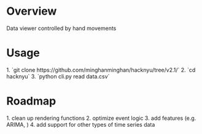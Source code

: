 <h1>Overview</h1>
Data viewer controlled by hand movements

<h1>Usage</h1>
1. `git clone https://github.com/minghanminghan/hacknyu/tree/v2.1/`
2. `cd hacknyu`
3. `python cli.py read data.csv`

<h1>Roadmap</h1>
1. clean up rendering functions
2. optimize event logic
3. add features (e.g. ARIMA, )
4. add support for other types of time series data
